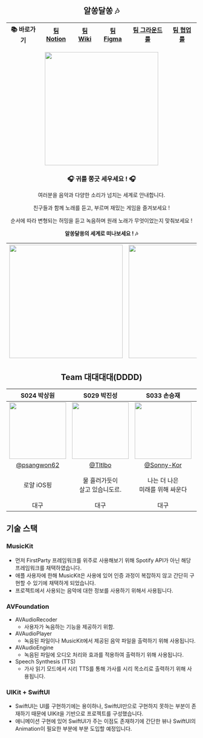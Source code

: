 
<div align="center">
  
## 알쏭달쏭 🎶
  
|📚 바로가기|[팀 Notion](https://mature-browser-f84.notion.site/12ee7c2fd62b80c196a2eef239b0b884?pvs=4)|[팀 Wiki](https://github.com/boostcampwm-2024/iOS07-alsongDalsong/wiki)|[팀 Figma](https://www.figma.com/design/Pv9SVfpYLjeRE00yMT4OF1/%EA%B0%88%ED%8B%B1%ED%8F%B0?node-id=0-1&t=eTWR2a895ooGgznA-1)|[팀 그라운드 룰](https://github.com/boostcampwm-2024/iOS07-boostproject/wiki/%EA%B7%B8%EB%9D%BC%EC%9A%B4%EB%93%9C-%EB%A3%B0)|[팀 협업 룰](https://mature-browser-f84.notion.site/12de7c2fd62b8077bd98da954a08c472?pvs=4)|
|:-:|:-:|:-:|:-:|:-:|:-:|
<img width=300 src="https://github.com/user-attachments/assets/ccbffd92-b2a7-495c-9681-23d5280281f2">

### **🎧 귀를 쫑긋 세우세요 ! 🎧** 

여러분을 음악과 다양한 소리가 넘치는 세계로 안내합니다. 

친구들과 함께 노래를 듣고, 부르며 재밌는 게임을 즐겨보세요 ! 

순서에 따라 변형되는 허밍을 듣고 녹음하며 원래 노래가 무엇이었는지 맞춰보세요 ! 

**알쏭달쏭의 세계로 떠나보세요 ! 🎶** 
</div>

|<img width=300 src="https://github.com/user-attachments/assets/5d6e9355-7738-4361-92cd-824ad6d6b470"> | <img width=300 src="https://github.com/user-attachments/assets/a12d8c07-2e50-460c-b5b1-e686e00a3cf2">| <img width=300 src="https://github.com/user-attachments/assets/41b05c64-06e6-4559-8cf1-4d302f1e4ad5">|
|:-:|:-:|:-:|
<div align="center">


## Team 대대대대(DDDD)
|S024 박상원|S029 박진성|S033 손승재|S050 이민하|
|:-:|:-:|:-:|:-:|
|<img src="https://github.com/user-attachments/assets/1ea87e89-64d3-4948-8ae7-40b03802af01" width=150>|<img src="https://github.com/user-attachments/assets/5bc994cc-d56d-472f-b91d-4e545e42bf51" width=150>|<img src="https://github.com/user-attachments/assets/35077735-1bf3-46e5-b086-da1f7f17510b" width=150>|<img src="https://github.com/user-attachments/assets/c7d1b9c7-1b5e-44f8-ba8f-ba6258a8a5fe" width=150>|
|[@psangwon62](https://github.com/psangwon62)|[@Tltlbo](https://github.com/kth1210)|[@Sonny-Kor](https://github.com/Sonny-Kor)|[@moral-life](https://github.com/moral-life)|
|로얄 iOS핑|물 흘러가듯이<br>살고 있습니도르.|나는 더 나은<br>미래를 위해 싸운다|도덕적인 삶을 추구하는<br>개발자 이민하입니다.|
|대구|대구|대구|대전|

</div>



## 기술 스택

### MusicKit

- 먼저 FirstParty 프레임워크를 위주로 사용해보기 위해 Spotify API가 아닌 해당 프레임워크를 채택하였습니다.
- 애플 사용자에 한해 MusicKit은 사용에 있어 인증 과정이 복잡하지 않고 간단히 구현할 수 있기에 채택하게 되었습니다.
- 프로젝트에서 사용되는 음악에 대한 정보를 사용하기 위해서 사용됩니다.

### AVFoundation

- AVAudioRecoder
    - 사용자가 녹음하는 기능을 제공하기 위함.
- AVAudioPlayer
    - 녹음된 파일이나 MusicKit에서 제공된 음악 파일을 출력하기 위해 사용됩니다.
- AVAudioEngine
    - 녹음된 파일에 오디오 처리와 효과를 적용하여 출력하기 위해 사용됩니다.
- Speech Synthesis (TTS)
    - 가사 읽기 모드에서 시리 TTS를 통해 가사를 시리 목소리로 출력하기 위해 사용됩니다.

### UIKit + SwiftUI

- SwiftUI는 UI를 구현하기에는 용이하나, SwiftUI만으로 구현하지 못하는 부분이 존재하기 때문에 UIKit을 기반으로 프로젝트를 구성했습니다.
- 애니메이션 구현에 있어 SwiftUI가 주는 이점도 존재하기에 간단한 뷰나 SwiftUI의 Animation이 필요한 부분에 부분 도입할 예정입니다.

<br>

<div align="center">


</div>
